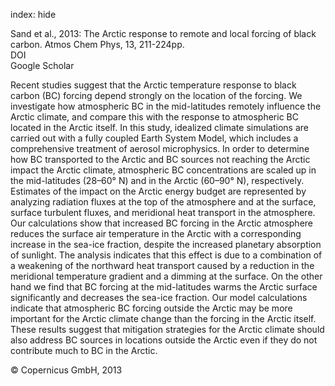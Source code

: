 index: hide

<div class="Citation">

  <div class="Citation-body">
    <div class="Citation-text">Sand et al., 2013: The Arctic response to remote and local forcing of black carbon. <span class="Article-journal">Atmos Chem Phys, </span><span class="Article-volume">13, </span>211-224pp.</div>
    <div class="Citation-links">
      <div class="CitationLink" data-href="https://doi.org/10.5194/acp-13-211-2013">
        <div class="CitationLink-icon CitationLink-Doi"></div>
        <div class="CitationLink-text">DOI</div>
      </div>
      <div class="CitationLink" data-href="https://scholar.google.com/scholar?q=10.5194/acp-13-211-2013">
        <div class="CitationLink-icon CitationLink-Scholar"></div>
        <div class="CitationLink-text">Google Scholar</div>
      </div>
    </div>
  </div>
</div>

Recent studies suggest that the Arctic temperature response to black carbon (BC) forcing depend strongly on the location of the forcing. We investigate how atmospheric BC in the mid-latitudes remotely influence the Arctic climate, and compare this with the response to atmospheric BC located in the Arctic itself. In this study, idealized climate simulations are carried out with a fully coupled Earth System Model, which includes a comprehensive treatment of aerosol microphysics. In order to determine how BC transported to the Arctic and BC sources not reaching the Arctic impact the Arctic climate, atmospheric BC concentrations are scaled up in the mid-latitudes (28–60° N) and in the Arctic (60–90° N), respectively. Estimates of the impact on the Arctic energy budget are represented by analyzing radiation fluxes at the top of the atmosphere and at the surface, surface turbulent fluxes, and meridional heat transport in the atmosphere. Our calculations show that increased BC forcing in the Arctic atmosphere reduces the surface air temperature in the Arctic with a corresponding increase in the sea-ice fraction, despite the increased planetary absorption of sunlight. The analysis indicates that this effect is due to a combination of a weakening of the northward heat transport caused by a reduction in the meridional temperature gradient and a dimming at the surface. On the other hand we find that BC forcing at the mid-latitudes warms the Arctic surface significantly and decreases the sea-ice fraction. Our model calculations indicate that atmospheric BC forcing outside the Arctic may be more important for the Arctic climate change than the forcing in the Arctic itself. These results suggest that mitigation strategies for the Arctic climate should also address BC sources in locations outside the Arctic even if they do not contribute much to BC in the Arctic.

<div class="Citation-copy">
&copy; Copernicus GmbH, 2013
</div>